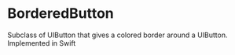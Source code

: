 BorderedButton
==============

Subclass of UIButton that gives a colored border around a UIButton. Implemented in Swift
